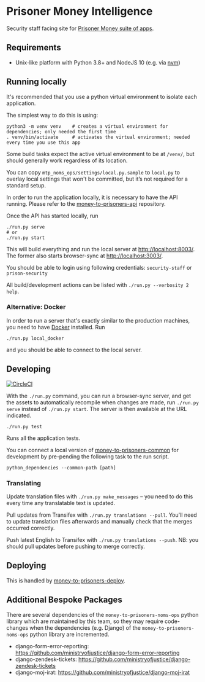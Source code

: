 # Prisoner Money Intelligence

Security staff facing site for [Prisoner Money suite of apps](https://github.com/ministryofjustice/money-to-prisoners).

## Requirements

- Unix-like platform with Python 3.8+ and NodeJS 10 (e.g. via [nvm](https://github.com/nvm-sh/nvm#nvmrc))

## Running locally

It's recommended that you use a python virtual environment to isolate each application.

The simplest way to do this is using:

```shell script
python3 -m venv venv    # creates a virtual environment for dependencies; only needed the first time
. venv/bin/activate     # activates the virtual environment; needed every time you use this app
```

Some build tasks expect the active virtual environment to be at `/venv/`, but should generally work regardless of
its location.

You can copy `mtp_noms_ops/settings/local.py.sample` to `local.py` to overlay local settings that won't be committed,
but it’s not required for a standard setup.

In order to run the application locally, it is necessary to have the API running.
Please refer to the [money-to-prisoners-api](https://github.com/ministryofjustice/money-to-prisoners-api/) repository.

Once the API has started locally, run

```shell script
./run.py serve
# or
./run.py start
```

This will build everything and run the local server at [http://localhost:8003/](http://localhost:8003/).
The former also starts browser-sync at [http://localhost:3003/](http://localhost:3003/).

You should be able to login using following credentials: `security-staff` or `prison-security`

All build/development actions can be listed with `./run.py --verbosity 2 help`.

### Alternative: Docker

In order to run a server that's exactly similar to the production machines,
you need to have [Docker](https://www.docker.com/products/developer-tools) installed. Run

```shell script
./run.py local_docker
```

and you should be able to connect to the local server.

## Developing

[![CircleCI](https://circleci.com/gh/ministryofjustice/money-to-prisoners-noms-ops.svg?style=svg)](https://circleci.com/gh/ministryofjustice/money-to-prisoners-noms-ops)

With the `./run.py` command, you can run a browser-sync server, and get the assets
to automatically recompile when changes are made, run `./run.py serve` instead of
`./run.py start`. The server is then available at the URL indicated.

```shell script
./run.py test
```

Runs all the application tests.

You can connect a local version of [money-to-prisoners-common](https://github.com/ministryofjustice/money-to-prisoners-common/)
for development by pre-pending the following task to the run script.

```shell script
python_dependencies --common-path [path]
```

### Translating

Update translation files with `./run.py make_messages` – you need to do this every time any translatable text is updated.

Pull updates from Transifex with `./run.py translations --pull`.
You'll need to update translation files afterwards and manually check that the merges occurred correctly.

Push latest English to Transifex with `./run.py translations --push`.
NB: you should pull updates before pushing to merge correctly.

## Deploying

This is handled by [money-to-prisoners-deploy](https://github.com/ministryofjustice/money-to-prisoners-deploy/).

## Additional Bespoke Packages

There are several dependencies of the ``money-to-prisoners-noms-ops`` python library which are maintained by this team, so they may require code-changes when the dependencies (e.g. Django) of the ``money-to-prisoners-noms-ops`` python library are incremented.

* django-form-error-reporting: https://github.com/ministryofjustice/django-form-error-reporting
* django-zendesk-tickets: https://github.com/ministryofjustice/django-zendesk-tickets
* django-moj-irat: https://github.com/ministryofjustice/django-moj-irat
